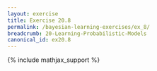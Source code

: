 ```yaml
---
layout: exercise
title: Exercise 20.8
permalink: /bayesian-learning-exercises/ex_8/
breadcrumb: 20-Learning-Probabilistic-Models
canonical_id: ex20.8
---
```


{% include mathjax_support %}
